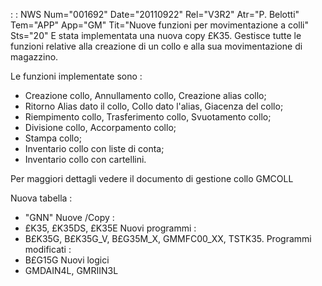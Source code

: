  :  : NWS Num="001692" Date="20110922" Rel="V3R2" Atr="P. Belotti" Tem="APP" App="GM" Tit="Nuove funzioni per movimentazione a colli" Sts="20"
E stata implementata una nuova copy £K35. Gestisce tutte le funzioni relative alla creazione di un
collo e alla sua movimentazione di magazzino.

Le funzioni implementate sono : 
- Creazione collo, Annullamento collo, Creazione alias collo;
- Ritorno Alias dato il collo, Collo dato l'alias, Giacenza del collo;
- Riempimento collo, Trasferimento collo, Svuotamento collo;
- Divisione collo, Accorpamento collo;
- Stampa collo;
- Inventario collo con liste di conta;
- Inventario collo con cartellini.

Per maggiori dettagli vedere il documento di gestione collo GMCOLL

Nuova tabella : 
- "GNN"
Nuove /Copy : 
- £K35, £K35DS, £K35E
Nuovi programmi : 
- B£K35G, B£K35G_V,  B£G35M_X, GMMFC00_XX, TSTK35.
Programmi modificati : 
- B£G15G
Nuovi logici
- GMDAIN4L, GMRIIN3L

